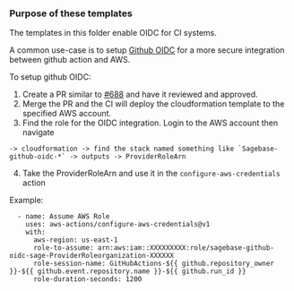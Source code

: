### Purpose of these templates

The templates in this folder enable OIDC for CI systems.

A common use-case is to setup [Github OIDC](https://docs.github.com/en/actions/deployment/security-hardening-your-deployments/configuring-openid-connect-in-amazon-web-services)
for a more secure integration between github action and AWS.

To setup github OIDC:
1. Create a PR similar to [#688](https://github.com/Sage-Bionetworks-IT/organizations-infra/pull/688)
and have it reviewed and approved.
2. Merge the PR and the CI will deploy the cloudformation template to the specified AWS account.
3. Find the role for the OIDC integration.
Login to the AWS account then navigate
```
-> cloudformation -> find the stack named something like `Sagebase-github-oidc-*` -> outputs -> ProviderRoleArn
```

4. Take the ProviderRoleArn and use it in the `configure-aws-credentials` action

Example:
```
  - name: Assume AWS Role
    uses: aws-actions/configure-aws-credentials@v1
    with:
      aws-region: us-east-1
      role-to-assume: arn:aws:iam::XXXXXXXXX:role/sagebase-github-oidc-sage-ProviderRoleorganization-XXXXXX
      role-session-name: GitHubActions-${{ github.repository_owner }}-${{ github.event.repository.name }}-${{ github.run_id }}
      role-duration-seconds: 1200
```
